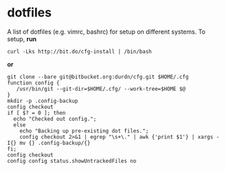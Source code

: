 dotfiles
===================

A list of dotfiles (e.g. vimrc, bashrc) for setup on different systems. To setup, **run**
```
curl -Lks http://bit.do/cfg-install | /bin/bash
```

**or**
```
git clone --bare git@bitbucket.org:durdn/cfg.git $HOME/.cfg
function config {
   /usr/bin/git --git-dir=$HOME/.cfg/ --work-tree=$HOME $@
}
mkdir -p .config-backup
config checkout
if [ $? = 0 ]; then
  echo "Checked out config.";
  else
    echo "Backing up pre-existing dot files.";
    config checkout 2>&1 | egrep "\s+\." | awk {'print $1'} | xargs -I{} mv {} .config-backup/{}
fi;
config checkout
config config status.showUntrackedFiles no
```

